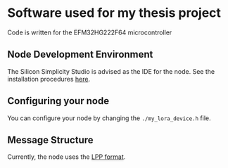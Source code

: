# Software used for my thesis project
Code is written for the EFM32HG222F64 microcontroller

## Node Development Environment
The Silicon Simplicity Studio is advised as the IDE for the node.
See the installation procedures [here](https://www.silabs.com/products/development-tools/software/simplicity-studio).

## Configuring your node
 You can configure your node by changing the `./my_lora_device.h` file.

## Message Structure
Currently, the node uses the [LPP format](https://github.com/myDevicesIoT/cayenne-docs/blob/master/docs/LORA.md). 
